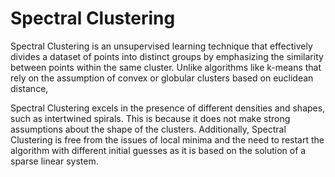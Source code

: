 # Spectral Clustering
Spectral Clustering is an unsupervised learning technique that effectively divides a dataset of points into distinct groups by emphasizing the similarity between points within the same cluster. Unlike algorithms like k-means that rely on the assumption of convex or globular clusters based on euclidean distance,

Spectral Clustering excels in the presence of different densities and shapes, such as intertwined spirals. This is because it does not make strong assumptions about the shape of the clusters. Additionally, Spectral Clustering is free from the issues of local minima and the need to restart the algorithm with different initial guesses as it is based on the solution of a sparse linear system.
